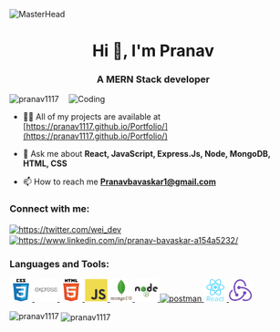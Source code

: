 ![MasterHead](https://cdn.stackoverflow.co/images/jo7n4k8s/production/1b1d4e8a86aaf02e354b752cae58be5c6b253076-5184x3456.jpg)
<h1 align="center">Hi 👋, I'm Pranav</h1>
<h3 align="center">A MERN Stack developer</h3>
<img align="right" alt="Coding" width="400" src="https://ytimg.googleusercontent.com/vi/bmVKaAV_7-A/maxresdefault_live.jpg"/>


<p align="left"> <img src="https://komarev.com/ghpvc/?username=pranav1117&label=Profile%20views&color=0e75b6&style=flat" alt="pranav1117" /> </p>

- 👨‍💻 All of my projects are available at [https://pranav1117.github.io/Portfolio/](https://pranav1117.github.io/Portfolio/)

- 💬 Ask me about **React, JavaScript, Express.Js, Node, MongoDB, HTML, CSS**

- 📫 How to reach me **Pranavbavaskar1@gmail.com**

<h3 align="left">Connect with me:</h3>
<p align="left">
<a href="https://twitter.com/wei_dev" target="blank"><img align="center" src="https://raw.githubusercontent.com/rahuldkjain/github-profile-readme-generator/master/src/images/icons/Social/twitter.svg" alt="https://twitter.com/wei_dev" height="30" width="40" /></a>
<a href="https://www.linkedin.com/in/pranav-bavaskar-a154a5232/" target="blank"><img align="center" src="https://raw.githubusercontent.com/rahuldkjain/github-profile-readme-generator/master/src/images/icons/Social/linked-in-alt.svg" alt="https://www.linkedin.com/in/pranav-bavaskar-a154a5232/" height="30" width="40" /></a>
</p>

<h3 align="left">Languages and Tools:</h3>
<p align="left"> <a href="https://www.w3schools.com/css/" target="_blank" rel="noreferrer"> <img src="https://raw.githubusercontent.com/devicons/devicon/master/icons/css3/css3-original-wordmark.svg" alt="css3" width="40" height="40"/> </a> <a href="https://expressjs.com" target="_blank" rel="noreferrer"> <img src="https://raw.githubusercontent.com/devicons/devicon/master/icons/express/express-original-wordmark.svg" alt="express" width="40" height="40"/> </a> <a href="https://www.w3.org/html/" target="_blank" rel="noreferrer"> <img src="https://raw.githubusercontent.com/devicons/devicon/master/icons/html5/html5-original-wordmark.svg" alt="html5" width="40" height="40"/> </a> <a href="https://developer.mozilla.org/en-US/docs/Web/JavaScript" target="_blank" rel="noreferrer"> <img src="https://raw.githubusercontent.com/devicons/devicon/master/icons/javascript/javascript-original.svg" alt="javascript" width="40" height="40"/> </a> <a href="https://www.mongodb.com/" target="_blank" rel="noreferrer"> <img src="https://raw.githubusercontent.com/devicons/devicon/master/icons/mongodb/mongodb-original-wordmark.svg" alt="mongodb" width="40" height="40"/> </a> <a href="https://nodejs.org" target="_blank" rel="noreferrer"> <img src="https://raw.githubusercontent.com/devicons/devicon/master/icons/nodejs/nodejs-original-wordmark.svg" alt="nodejs" width="40" height="40"/> </a> <a href="https://postman.com" target="_blank" rel="noreferrer"> <img src="https://www.vectorlogo.zone/logos/getpostman/getpostman-icon.svg" alt="postman" width="40" height="40"/> </a> <a href="https://reactjs.org/" target="_blank" rel="noreferrer"> <img src="https://raw.githubusercontent.com/devicons/devicon/master/icons/react/react-original-wordmark.svg" alt="react" width="40" height="40"/> </a> <a href="https://redux.js.org" target="_blank" rel="noreferrer"> <img src="https://raw.githubusercontent.com/devicons/devicon/master/icons/redux/redux-original.svg" alt="redux" width="40" height="40"/> </a> </p>

<p><img align="left" src="https://github-readme-stats.vercel.app/api/top-langs?username=pranav1117&show_icons=true&locale=en&layout=compact" alt="pranav1117" /></p>

<p>&nbsp;<img align="center" src="https://github-readme-stats.vercel.app/api?username=pranav1117&show_icons=true&locale=en" alt="pranav1117" /></p>
